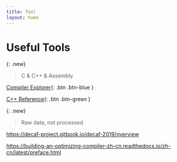 ```yaml
---
title: Tool
layout: home
---
```


# Useful Tools

{: .new}
> C & C++ & Assembly

[Compiler Explorer](https://godbolt.org/){: .btn .btn-blue }

[C++ Reference](https://en.cppreference.com/w/){: .btn .btn-green }

{: .new}
> Raw data, not processed

https://decaf-project.gitbook.io/decaf-2019/overview

https://building-an-optimizing-compiler-zh-cn.readthedocs.io/zh-cn/latest/preface.html